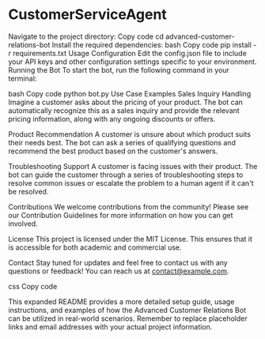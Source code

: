# CustomerServiceAgent
Navigate to the project directory:
Copy code
cd advanced-customer-relations-bot
Install the required dependencies:
bash
Copy code
pip install -r requirements.txt
Usage
Configuration
Edit the config.json file to include your API keys and other configuration settings specific to your environment.
Running the Bot
To start the bot, run the following command in your terminal:

bash
Copy code
python bot.py
Use Case Examples
Sales Inquiry Handling
Imagine a customer asks about the pricing of your product. The bot can automatically recognize this as a sales inquiry and provide the relevant pricing information, along with any ongoing discounts or offers.

Product Recommendation
A customer is unsure about which product suits their needs best. The bot can ask a series of qualifying questions and recommend the best product based on the customer's answers.

Troubleshooting Support
A customer is facing issues with their product. The bot can guide the customer through a series of troubleshooting steps to resolve common issues or escalate the problem to a human agent if it can't be resolved.

Contributions
We welcome contributions from the community! Please see our Contribution Guidelines for more information on how you can get involved.

License
This project is licensed under the MIT License. This ensures that it is accessible for both academic and commercial use.

Contact
Stay tuned for updates and feel free to contact us with any questions or feedback! You can reach us at contact@example.com.

css
Copy code

This expanded README provides a more detailed setup guide, usage instructions, and examples of how the Advanced Customer Relations Bot can be utilized in real-world scenarios. Remember to replace placeholder links and email addresses with your actual project information.






